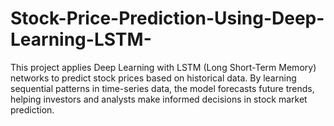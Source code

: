 # Stock-Price-Prediction-Using-Deep-Learning-LSTM-
This project applies Deep Learning with LSTM (Long Short-Term Memory) networks to predict stock prices based on historical data. By learning sequential patterns in time-series data, the model forecasts future trends, helping investors and analysts make informed decisions in stock market prediction.
